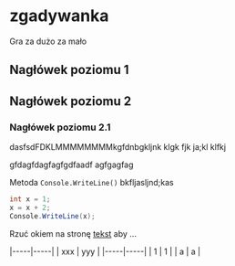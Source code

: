 # zgadywanka
Gra za dużo za mało

## Nagłówek poziomu 1

## Nagłówek poziomu 2

### Nagłówek poziomu 2.1


dasfsdFDKLMMMMMMMMkgfdnbgkljnk klgk fjk ja;kl klfkj 

gfdagfdagfagfgdfaadf
agfgagfag

Metoda `Console.WriteLine()` bkfljasljnd;kas

```csharp
int x = 1;
x = x + 2;
Console.WriteLine(x);
```

Rzuć okiem na stronę [tekst](http://e.wsei.edu.pl) aby ...

|-----|-----|
| xxx | yyy |
|-----|-----|
| 1 | 1 |
| a | a |
